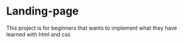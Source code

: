 # Landing-page
This project is for beginners that wants to implement what they have learned with html and css

